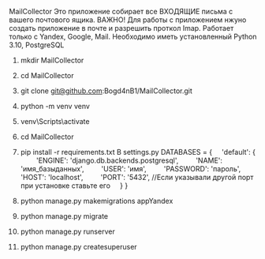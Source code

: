 MailCollector
Это приложение собирает все ВХОДЯЩИЕ письма с вашего почтового ящика.
ВАЖНО! Для работы с приложением нжуно создать приложение в почте и разрешить проткол Imap.
Работает только с Yandex, Google, Mail.
Необходимо иметь установленный Python 3.10, PostgreSQL

1. mkdir MailCollector
2. cd MailCollector
3. git clone git@github.com:Bogd4nB1/MailCollector.git
4. python -m venv venv
5. venv\Scripts\activate
6. cd MailCollector
7. pip install -r requirements.txt
В settings.py
DATABASES = {
    'default': {
        'ENGINE': 'django.db.backends.postgresql',
        'NAME': 'имя_базыданных',
        'USER': 'имя',
        'PASSWORD': 'пароль',
        'HOST': 'localhost',
        'PORT': '5432', //Если указывали другой порт при установке ставьте его
    }
}
8. python manage.py makemigrations appYandex
9. python manage.py migrate
10. python manage.py runserver

11. python manage.py createsuperuser
